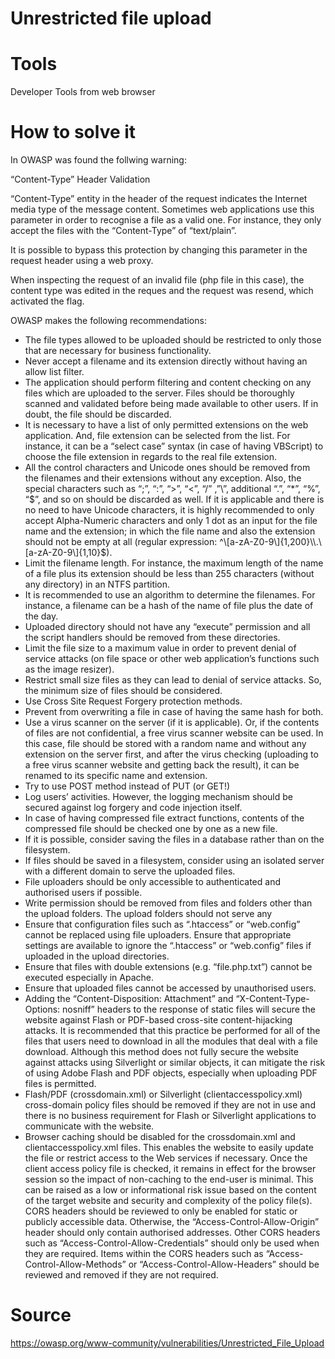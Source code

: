 # Unrestricted file upload

# Tools
Developer Tools from web browser

# How to solve it

In OWASP was found the follwing warning:

“Content-Type” Header Validation

“Content-Type” entity in the header of the request indicates the Internet media
type of the message content. Sometimes web applications use this parameter in
order to recognise a file as a valid one. For instance, they only accept the
files with the “Content-Type” of “text/plain”.

It is possible to bypass this protection by changing this parameter in the
request header using a web proxy.

When inspecting the request of an invalid file (php file in this case), the
content type was edited in the reques and the request was resend, which
activated the flag.

OWASP makes the following recommendations:

- The file types allowed to be uploaded should be restricted to only those that are necessary for business functionality.
- Never accept a filename and its extension directly without having an allow list filter.
- The application should perform filtering and content checking on any files which are uploaded to the server. Files should be thoroughly scanned and validated before being made available to other users. If in doubt, the file should be discarded.
- It is necessary to have a list of only permitted extensions on the web application. And, file extension can be selected from the list. For instance, it can be a “select case” syntax (in case of having VBScript) to choose the file extension in regards to the real file extension.
- All the control characters and Unicode ones should be removed from the filenames and their extensions without any exception. Also, the special characters such as “;”, “:”, “>”, “<”, “/” ,”\”, additional “.”, “*”, “%”, “$”, and so on should be discarded as well. If it is applicable and there is no need to have Unicode characters, it is highly recommended to only accept Alpha-Numeric characters and only 1 dot as an input for the file name and the extension; in which the file name and also the extension should not be empty at all (regular expression: ^\[a-zA-Z0-9\]{1,200}\\.\[a-zA-Z0-9\]{1,10}$).
- Limit the filename length. For instance, the maximum length of the name of a file plus its extension should be less than 255 characters (without any directory) in an NTFS partition.
- It is recommended to use an algorithm to determine the filenames. For instance, a filename can be a hash of the name of file plus the date of the day.
- Uploaded directory should not have any “execute” permission and all the script handlers should be removed from these directories.
- Limit the file size to a maximum value in order to prevent denial of service attacks (on file space or other web application’s functions such as the image resizer).
- Restrict small size files as they can lead to denial of service attacks. So, the minimum size of files should be considered.
- Use Cross Site Request Forgery protection methods.
- Prevent from overwriting a file in case of having the same hash for both.
- Use a virus scanner on the server (if it is applicable). Or, if the contents of files are not confidential, a free virus scanner website can be used. In this case, file should be stored with a random name and without any extension on the server first, and after the virus checking (uploading to a free virus scanner website and getting back the result), it can be renamed to its specific name and extension.
- Try to use POST method instead of PUT (or GET!)
- Log users’ activities. However, the logging mechanism should be secured against log forgery and code injection itself.
- In case of having compressed file extract functions, contents of the compressed file should be checked one by one as a new file.
- If it is possible, consider saving the files in a database rather than on the filesystem.
- If files should be saved in a filesystem, consider using an isolated server with a different domain to serve the uploaded files.
- File uploaders should be only accessible to authenticated and authorised users if possible.
- Write permission should be removed from files and folders other than the upload folders. The upload folders should not serve any
- Ensure that configuration files such as “.htaccess” or “web.config” cannot be replaced using file uploaders. Ensure that appropriate settings are available to ignore the “.htaccess” or “web.config” files if uploaded in the upload directories.
- Ensure that files with double extensions (e.g. “file.php.txt”) cannot be executed especially in Apache.
- Ensure that uploaded files cannot be accessed by unauthorised users.
- Adding the “Content-Disposition: Attachment” and “X-Content-Type-Options: nosniff” headers to the response of static files will secure the website against Flash or PDF-based cross-site content-hijacking attacks. It is recommended that this practice be performed for all of the files that users need to download in all the modules that deal with a file download. Although this method does not fully secure the website against attacks using Silverlight or similar objects, it can mitigate the risk of using Adobe Flash and PDF objects, especially when uploading PDF files is permitted.
- Flash/PDF (crossdomain.xml) or Silverlight (clientaccesspolicy.xml) cross-domain policy files should be removed if they are not in use and there is no business requirement for Flash or Silverlight applications to communicate with the website.
- Browser caching should be disabled for the crossdomain.xml and clientaccesspolicy.xml files. This enables the website to easily update the file or restrict access to the Web services if necessary. Once the client access policy file is checked, it remains in effect for the browser session so the impact of non-caching to the end-user is minimal. This can be raised as a low or informational risk issue based on the content of the target website and security and complexity of the policy file(s).
CORS headers should be reviewed to only be enabled for static or publicly accessible data. Otherwise, the “Access-Control-Allow-Origin” header should only contain authorised addresses. Other CORS headers such as “Access-Control-Allow-Credentials” should only be used when they are required. Items within the CORS headers such as “Access-Control-Allow-Methods” or “Access-Control-Allow-Headers” should be reviewed and removed if they are not required.


# Source
https://owasp.org/www-community/vulnerabilities/Unrestricted_File_Upload